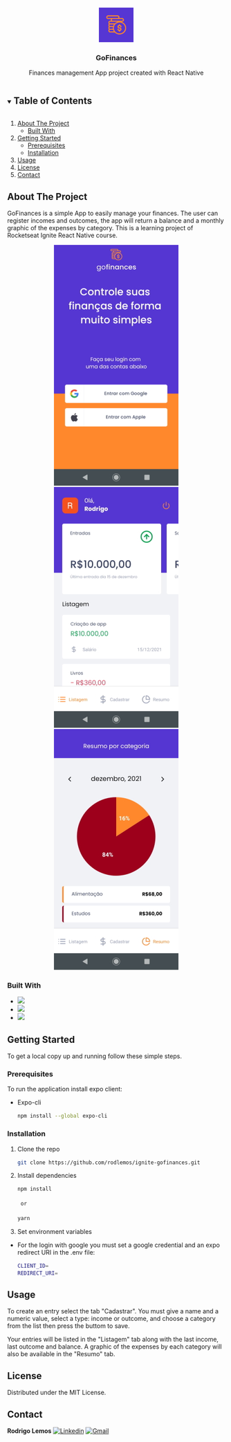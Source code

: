 <!-- Logo -->
<p align="center">
  <a href="https://github.com/rodlemos/ignite-gofinances">
    <img src="https://github.com/rodlemos/gofinances/blob/main/assets/icon.png" alt="Logo" width="80" height="80">
  </a>

  <h3 align="center">GoFinances</h3>

  <p align="center">
   Finances management App project created with React Native
  </p>
</p>

<!-- TABLE OF CONTENTS -->
<details open="open">
  <summary><h2 style="display: inline-block">Table of Contents</h2></summary>
  <ol>
    <li>
      <a href="#about-the-project">About The Project</a>
      <ul>
        <li><a href="#built-with">Built With</a></li>
      </ul>
    </li>
    <li>
      <a href="#getting-started">Getting Started</a>
      <ul>
        <li><a href="#prerequisites">Prerequisites</a></li>
        <li><a href="#installation">Installation</a></li>
      </ul>
    </li>
    <li><a href="#usage">Usage</a></li>
    <li><a href="#license">License</a></li>
    <li><a href="#contact">Contact</a></li>
  </ol>
</details>

<!-- ABOUT THE PROJECT -->
## About The Project 

GoFinances is a simple App to easily manage your finances. The user can register incomes and outcomes, 
the app will return a balance and a monthly graphic of the expenses by category. This is a learning project
of Rocketseat Ignite React Native course.

<p align="center">
  <img src="https://github.com/rodlemos/gofinances/blob/main/src/assets/screen1.jpg"/>
  <img src="https://github.com/rodlemos/gofinances/blob/main/src/assets/screen2.jpg"/>
  <img src="https://github.com/rodlemos/gofinances/blob/main/src/assets/screen3.jpg"/>
</p>

### Built With

* <img src="https://img.shields.io/badge/React_Native-20232A?style=flat&logo=react&logoColor=61DAFB"/>
* <img src="https://img.shields.io/badge/TypeScript-007ACC?style=flat&logo=typescript&logoColor=white"/>
* <img src="https://img.shields.io/badge/Expo-F8F8F5?style=flat&logo=expo&logoColor=000020"/>

<!-- GETTING STARTED -->
## Getting Started

To get a local copy up and running follow these simple steps.

### Prerequisites

To run the application install expo client:
* Expo-cli
  ```sh
  npm install --global expo-cli
  ```

### Installation

1. Clone the repo
   ```sh
   git clone https://github.com/rodlemos/ignite-gofinances.git
   ```
2. Install dependencies
   ```sh
   npm install

    or

   yarn
   ```
   
3. Set environment variables
  * For the login with google you must set a google credential and an expo redirect URI in the .env file:
     ```sh
     CLIENT_ID=
     REDIRECT_URI=
     ```

<!-- USAGE EXAMPLES -->
## Usage

To create an entry select the tab "Cadastrar". You must give a name and a numeric value, select a type: income or outcome,
and choose a category from the list then press the buttom to save.

Your entries will be listed in the "Listagem" tab along with the last income, last outcome and balance. 
A graphic of the expenses by each category will also be available in the "Resumo" tab.

<!-- LICENSE -->
## License

Distributed under the MIT License.


<!-- CONTACT -->
## Contact

<b>Rodrigo Lemos</b>
[![Linkedin](https://img.shields.io/badge/-LinkedIn-blue?style=plastic&logo=Linkedin&logoColor=white)](https://www.linkedin.com/in/rod-lemos/)
[![Gmail](https://img.shields.io/badge/-Gmail-c14438?style=plastic&logo=Gmail&logoColor=white)](mailto:rodrigosllemos@gmail.com)
